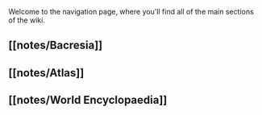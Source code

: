 Welcome to the navigation page, where you'll find all of the main sections of the wiki.

## [[notes/Bacresia]]


## [[notes/Atlas]]


## [[notes/World Encyclopaedia]]


